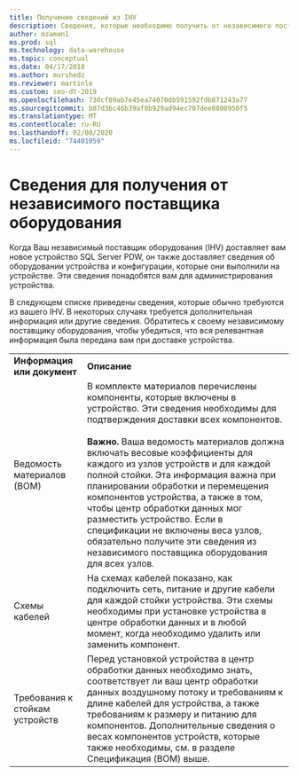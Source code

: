 ```yaml
---
title: Получение сведений из IHV
description: Сведения, которые необходимо получить от независимого поставщика программного обеспечения к устройству системы аналитики.
author: mzaman1
ms.prod: sql
ms.technology: data-warehouse
ms.topic: conceptual
ms.date: 04/17/2018
ms.author: murshedz
ms.reviewer: martinle
ms.custom: seo-dt-2019
ms.openlocfilehash: 730cf09ab7e45ea74070db591592fdb871243a77
ms.sourcegitcommit: b87d36c46b39af8b929ad94ec707dee8800950f5
ms.translationtype: MT
ms.contentlocale: ru-RU
ms.lasthandoff: 02/08/2020
ms.locfileid: "74401059"
---
```

# <a name="information-to-obtain-from-your-ihv"></a>Сведения для получения от независимого поставщика оборудования
Когда Ваш независимый поставщик оборудования (IHV) доставляет вам новое устройство SQL Server PDW, он также доставляет сведения об оборудовании устройства и конфигурации, которые они выполнили на устройстве. Эти сведения понадобятся вам для администрирования устройства.  
  
В следующем списке приведены сведения, которые обычно требуются из вашего IHV. В некоторых случаях требуется дополнительная информация или другие сведения. Обратитесь к своему независимому поставщику оборудования, чтобы убедиться, что вся релевантная информация была передана вам при доставке устройства.  
  
|||  
|-|-|  
|**Информация или документ**|**Описание**|  
|Ведомость материалов (BOM)|В комплекте материалов перечислены компоненты, которые включены в устройство. Эти сведения необходимы для подтверждения доставки всех компонентов.<br /><br />**Важно.** Ваша ведомость материалов должна включать весовые коэффициенты для каждого из узлов устройств и для каждой полной стойки. Эта информация важна при планировании обработки и перемещения компонентов устройства, а также в том, чтобы центр обработки данных мог разместить устройство. Если в спецификации не включены веса узлов, обязательно получите эти сведения из независимого поставщика оборудования для всех узлов.|  
|Схемы кабелей|На схемах кабелей показано, как подключить сеть, питание и другие кабели для каждой стойки устройства. Эти схемы необходимы при установке устройства в центре обработки данных и в любой момент, когда необходимо удалить или заменить компонент.|  
|Требования к стойкам устройств|Перед установкой устройства в центр обработки данных необходимо знать, соответствует ли ваш центр обработки данных воздушному потоку и требованиям к длине кабелей для устройства, а также требованиям к размеру и питанию для компонентов. Дополнительные сведения о весах компонентов устройств, которые также необходимы, см. в разделе Спецификация (BOM) выше.|  
  
